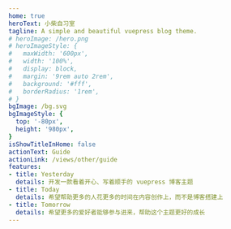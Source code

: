 ```yaml
---
home: true
heroText: 小柴自习室
tagline: A simple and beautiful vuepress blog theme.
# heroImage: /hero.png
# heroImageStyle: {
#   maxWidth: '600px',
#   width: '100%',
#   display: block,
#   margin: '9rem auto 2rem',
#   background: '#fff',
#   borderRadius: '1rem',
# }
bgImage: /bg.svg
bgImageStyle: {
  top: '-80px',
  height: '980px',
}
isShowTitleInHome: false
actionText: Guide
actionLink: /views/other/guide
features:
- title: Yesterday
  details: 开发一款看着开心、写着顺手的 vuepress 博客主题
- title: Today
  details: 希望帮助更多的人花更多的时间在内容创作上，而不是博客搭建上
- title: Tomorrow
  details: 希望更多的爱好者能够参与进来，帮助这个主题更好的成长
---
```

<style>
    body {        
      background-image: url(.vuepress/public/12.gif);   
      /* background-repeat: repeat-x ; */
      /* background-size:100% 100%; */
    }  
    .navbar {
        background: transparent !important;
    }
    .links {
        background-color: transparent !important;
    }
    .anchor-down {
        display: block;
        margin: 12rem auto 0;
        bottom: 45px;
        width: 20px;
        height: 20px;
        font-size: 34px;
        text-align: center;
        animation: bounce-in 5s 3s infinite;
        position: absolute;
        left: 50%;
        bottom: 30%;
        margin-left: -10px;
        cursor: pointer;
    }
    @-webkit-keyframes bounce-in {
        0% {
            transform: translateY(0);
        }
        20% {
            transform: translateY(0);
        }
        50% {
            transform: translateY(-20px);
        }
        80% {
            transform: translateY(0);
        }
        to {
            transform: translateY(0);
        }
    }
    .anchor-down::before {
        content: "";
        width: 20px;
        height: 20px;
        display: block;
        border-right: 3px solid var(--text-color);
        border-top: 3px solid var(--text-color);
        transform: rotate(135deg);
        position: absolute;
        bottom: 10px;
    }
    .anchor-down::after {
        content: "";
        width: 20px;
        height: 20px;
        display: block;
        border-right: 3px solid var(--text-color);
        border-top: 3px solid var(--text-color);
        transform: rotate(135deg);
    }
</style>
<script>
    export default {     
        mounted () {       
            const ifJanchor = document.getElementById("JanchorDown");        
            ifJanchor && ifJanchor.parentNode.removeChild(ifJanchor);       
            let a = document.createElement('a');       
            a.id = 'JanchorDown';       
            a.className = 'anchor-down';       
            document.getElementsByClassName('hero')[0].append(a);       
            let targetA = document.getElementById("JanchorDown");       
            targetA.addEventListener('click', e => { 
                // 添加点击事件         
                this.scrollFn();       
            })     
        },        
        methods: {       
            scrollFn() {         
                const windowH = document.getElementsByClassName('hero')[0].clientHeight; // 获取窗口高度         
                document.documentElement.scrollTop = windowH; // 滚动条滚动到指定位置       
            }     
        }   
    }
</script>
